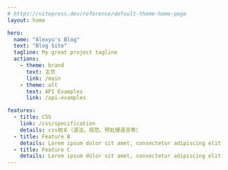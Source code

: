 ```yaml
---
# https://vitepress.dev/reference/default-theme-home-page
layout: home

hero:
  name: "Alexyu's Blog"
  text: "Blog Site"
  tagline: My great project tagline
  actions:
    - theme: brand
      text: 主页
      link: /main
    - theme: alt
      text: API Examples
      link: /api-examples

features:
  - title: CSS
    link: /css/specification
    details: css相关（语法、规范、预处理语言等）
  - title: Feature B
    details: Lorem ipsum dolor sit amet, consectetur adipiscing elit
  - title: Feature C
    details: Lorem ipsum dolor sit amet, consectetur adipiscing elit
---
```

